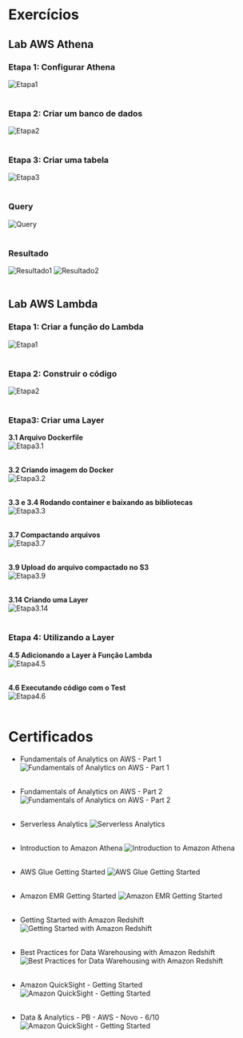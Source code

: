 # Exercícios

## Lab AWS Athena

### Etapa 1: Configurar Athena
![Etapa1](exercicios/Lab_AWS_Athena/etapa_1.webp)
<br></br>

### Etapa 2: Criar um banco de dados
![Etapa2](exercicios/Lab_AWS_Athena/etapa_2.webp)<br></br>

### Etapa 3: Criar uma tabela
![Etapa3](exercicios/Lab_AWS_Athena/etapa_3.webp)<br></br>

### Query

![Query](exercicios/Lab_AWS_Athena/query.webp)<br></br>

### Resultado

![Resultado1](exercicios/Lab_AWS_Athena/resultado1.webp)
![Resultado2](exercicios/Lab_AWS_Athena/resultado2.webp)<br></br>

## Lab AWS Lambda

### Etapa 1: Criar a função do Lambda
![Etapa1](exercicios/Lab_AWS_Lambda/etapa_1.webp)
<br></br>

### Etapa 2: Construir o código
![Etapa2](exercicios/Lab_AWS_Lambda/etapa_2.webp)<br></br>

### Etapa3: Criar uma Layer

**3.1 Arquivo Dockerfile**  
![Etapa3.1](exercicios/Lab_AWS_Lambda/etapa_3.1.webp)<br></br>

**3.2 Criando imagem do Docker**  
![Etapa3.2](exercicios/Lab_AWS_Lambda/etapa_3.2.webp)<br></br>

**3.3 e 3.4 Rodando container e baixando as bibliotecas**  
![Etapa3.3](exercicios/Lab_AWS_Lambda/etapa_3.3.webp)<br></br>

**3.7 Compactando arquivos**  
![Etapa3.7](exercicios/Lab_AWS_Lambda/etapa_3.7.webp)<br></br>

**3.9 Upload do arquivo compactado no S3**  
![Etapa3.9](exercicios/Lab_AWS_Lambda/etapa_3.9.webp)<br></br>

**3.14 Criando uma Layer**  
![Etapa3.14](exercicios/Lab_AWS_Lambda/etapa_3.14.webp)<br></br>

### Etapa 4: Utilizando a Layer

**4.5 Adicionando a Layer à Função Lambda**  
![Etapa4.5](exercicios/Lab_AWS_Lambda/etapa_4.5.webp)<br></br>

**4.6 Executando código com o Test**  
![Etapa4.6](exercicios/Lab_AWS_Lambda/etapa_4.6.webp)<br></br>


# Certificados

- Fundamentals of Analytics on AWS - Part 1
![Fundamentals of Analytics on AWS - Part 1](certificados/Fundamentals_of_analytics_on_AWS_pt1.jpg)<br></br>

- Fundamentals of Analytics on AWS - Part 2
![Fundamentals of Analytics on AWS - Part 2](certificados/Fundamentals_of_Analytics_on_AWS_pt2.jpg)<br></br>

- Serverless Analytics
![Serverless Analytics](certificados/Serverless_Analytics.jpg)<br></br>

- Introduction to Amazon Athena
![Introduction to Amazon Athena](certificados/Introduction_to_Amazon_Athena.jpg)<br></br>

- AWS Glue Getting Started
![AWS Glue Getting Started](certificados/AWS_Glue_Getting_Started.jpg)<br></br>

- Amazon EMR Getting Started
![Amazon EMR Getting Started](certificados/Amazon_EMR_Getting_Started.jpg)<br></br>

- Getting Started with Amazon Redshift
![Getting Started with Amazon Redshift](certificados/Amazon_Redshift_Getting_Started.jpg)<br></br>

- Best Practices for Data Warehousing with Amazon Redshift
![Best Practices for Data Warehousing with Amazon Redshift](certificados/Best_Practices_for_Data_Warehousing_with_Amazon_Redshift.jpg)<br></br>

- Amazon QuickSight - Getting Started
![Amazon QuickSight - Getting Started](certificados/Amazon_QuickSight-Getting_Started.jpg)<br></br>

- Data & Analytics - PB - AWS - Novo - 6/10
![Amazon QuickSight - Getting Started](certificados/Data&Analytics6.jpg)<br></br>
